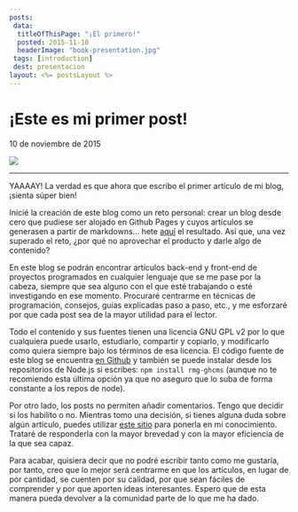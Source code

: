 ```yaml
---
posts:
 data:
  titleOfThisPage: "¡El primero!"
  posted: 2015-11-10
  headerImage: "book-presentation.jpg"
 tags: [introduction]
 dest: presentacion
layout: <%= postsLayout %>
---
```


# ¡Este es mi primer post!

10 de noviembre de 2015

<img class="img-responsive img-border img-full" src="{{pathAssets}}img/book-presentation.jpg"/>

- - -

YAAAAY! La verdad es que ahora que escribo el primer artículo de mi blog, ¡sienta súper bien!

Inicié la creación de este blog como un reto personal: crear un blog desde cero que pudiese ser alojado en Github Pages y cuyos artículos se generasen a partir de markdowns... hete [aquí](https://github.com/ramingar/ramingar.github.io) el resultado. Así que, una vez superado el reto, ¿por qué no aprovechar el producto y darle algo de contenido?

En este blog se podrán encontrar artículos back-end y front-end de proyectos programados en cualquier lenguaje que se me pase por la cabeza, siempre que sea alguno con el que esté trabajando o esté investigando en ese momento. Procuraré centrarme en técnicas de programación, consejos, guías explicadas paso a paso, etc., y me esforzaré por que cada post sea de la mayor utilidad para el lector.

Todo el contenido y sus fuentes tienen una licencia GNU GPL v2 por lo que cualquiera puede usarlo, estudiarlo, compartir y copiarlo, y modificarlo como quiera siempre bajo los términos de esa licencia. El código fuente de este blog se encuentra [en Github](https://github.com/ramingar/rmg-ghcms) y también se puede instalar desde los repositorios de Node.js si escribes: `npm install rmg-ghcms` (aunque no te recomiendo esta última opción ya que no aseguro que lo suba de forma constante a los repos de node).

Por otro lado, los posts no permiten añadir comentarios. Tengo que decidir si los habilito o no. Mientras tomo una decisión, si tienes alguna duda sobre algún artículo, puedes utilizar [este sitio](https://github.com/ramingar/ramingar.github.io/issues) para ponerla en mi conocimiento. Trataré de responderla con la mayor brevedad y con la mayor eficiencia de la que sea capaz.

Para acabar, quisiera decir que no podré escribir tanto como me gustaría, por tanto, creo que lo mejor será centrarme en que los artículos, en lugar de por cantidad, se cuenten por su calidad, por que sean fáciles de comprender y por que aporten ideas interesantes. Espero que de esta manera pueda devolver a la comunidad parte de lo que me ha dado.
